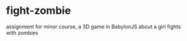 # fight-zombie
assignment for minor course, a 3D game in BabylonJS about a girl fights with zombies
